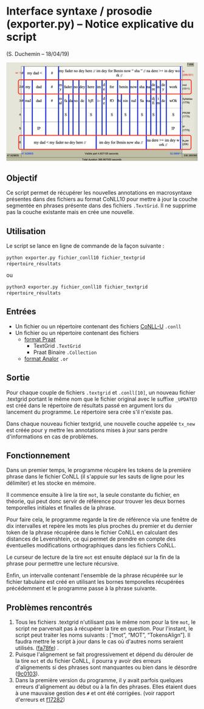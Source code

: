 # Interface syntaxe / prosodie (exporter.py) – Notice explicative du script

(S. Duchemin – 18/04/19)

![Example d'un fichier Praat TextGrid augmenté](https://github.com/vieenrose/conll2praat/blob/master/sample.png)

## Objectif

Ce script permet de récupérer les nouvelles annotations en macrosyntaxe présentes dans des
fichiers au format CoNLL10 pour mettre à jour la couche segmentée en phrases présente dans des
fichiers `.TextGrid`. Il ne supprime pas la couche existante mais en crée une nouvelle.

## Utilisation

Le script se lance en ligne de commande de la façon suivante :

```
python exporter.py fichier_conll10 fichier_textgrid répertoire_résultats
```
ou
```
python3 exporter.py fichier_conll10 fichier_textgrid répertoire_résultats
```

## Entrées

- Un fichier ou un répertoire contenant des fichiers [CoNLL-U](http://universaldependencies.org/format.html) `.conll`
- Un fichier ou un répertoire contenant des fichiers 
    - [format Praat](http://www.fon.hum.uva.nl/praat/manual/TextGrid_file_formats.html) 
        - TextGrid `.TextGrid`
        - Praat Binaire `.Collection`
    - [format Analor](http://www.lattice.cnrs.fr/Analor) `.or`

## Sortie

Pour chaque couple de fichiers `.textgrid` et `.conll[10]`, un nouveau fichier .textgrid portant le même
nom que le fichier original avec le suffixe `_UPDATED` est créé dans le répertoire de résultats passé en
argument lors du lancement du programme. Le répertoire sera crée s'il n'existe pas.

Dans chaque nouveau fichier textgrid, une nouvelle couche appelée `tx_new` est créée pour y
mettre les annotations mises à jour sans perdre d'informations en cas de problèmes.

## Fonctionnement

Dans un premier temps, le programme récupère les tokens de la première phrase dans le fichier
CoNLL (il s'appuie sur les sauts de ligne pour les délimiter) et les stocke en mémoire.

Il commence ensuite à lire la tire `mot`, la seule constante du fichier, en théorie, qui peut donc
servir de référence pour trouver les deux bornes temporelles initiales et finalles de la phrase.

Pour faire cela, le programme regarde la tire de référence via une fenêtre de dix intervalles et
repère les mots les plus proches du premier et du dernier token de la phrase récupérée dans le fichier
CoNLL en calculant des distances de Levenshtein, ce qui permet de prendre en compte des
éventuelles modifications orthographiques dans les fichiers CoNLL.

Le curseur de lecture de la tire `mot` est ensuite déplacé sur la fin de la phrase pour permettre une
lecture récursive.

Enfin, un intervalle contenant l'ensemble de la phrase récupérée sur le fichier tabulaire est créé en
utilisant les bornes temporelles récupérées précédemment et le programme passe à la phrase
suivante.


## Problèmes rencontrés

1. Tous les fichiers .textgrid n'utilisant pas le même nom pour la tire `mot`, le script ne parvenait
    pas à récupérer la tire en question. Pour l'instant, le script peut traiter les noms suivants :
    [“mot”, “MOT”, “TokensAlign”]. Il faudra mettre le script à jour dans le cas où d'autres noms
    seraient utilisés. ([fa78fe](https://github.com/vieenrose/conll2praat/commit/fa78fe7e06a2bc61cbc5201d743cc110f7da53dd)) .
2. Puisque l'alignement se fait progressivement et dépend du dérouler de la tire `mot` et du
    fichier CoNLL, il pourra y avoir des erreurs d'alignements si des phrases sont manquantes ou
    bien dans le désordre ([9c0103](https://github.com/vieenrose/conll2praat/commit/9c0103339cc1698411d473ae55f406aaffdc3374)).
3. Dans la première version du programme, il y avait parfois quelques erreurs d'alignement au
    début ou à la fin des phrases. Elles étaient dues à une mauvaise gestion des `#` et ont été
    corrigées. (voir rapport d'erreurs et [f17282](https://github.com/vieenrose/conll2praat/commit/f172827012b6436c9b791354509ccb6f46a742be))


